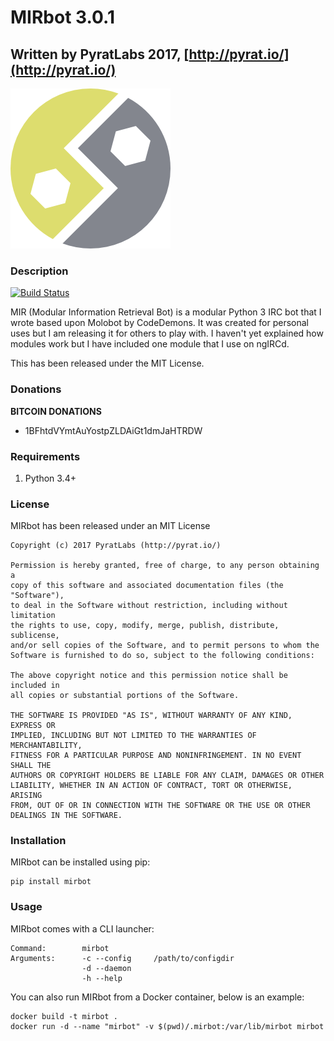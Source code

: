 # MIRbot 3.0.1

## Written by PyratLabs 2017, [http://pyrat.io/](http://pyrat.io/)

![MIRbot](images/mirbot.png)

### Description

[![Build Status](https://travis-ci.org/PyratLabs/MIRbot.svg?branch=master)](https://travis-ci.org/PyratLabs/MIRbot)

MIR (Modular Information Retrieval Bot) is a modular Python 3 IRC bot that I
wrote based upon Molobot by CodeDemons. It was created for personal uses but I
am releasing it for others to play with. I haven't yet explained how modules
work but I have included one module that I use on ngIRCd.

This has been released under the MIT License.


### Donations

**BITCOIN DONATIONS**
 * 1BFhtdVYmtAuYostpZLDAiGt1dmJaHTRDW


### Requirements

 1. Python 3.4+

### License

MIRbot has been released under an MIT License

    Copyright (c) 2017 PyratLabs (http://pyrat.io/)

    Permission is hereby granted, free of charge, to any person obtaining a
    copy of this software and associated documentation files (the "Software"),
    to deal in the Software without restriction, including without limitation
    the rights to use, copy, modify, merge, publish, distribute, sublicense,
    and/or sell copies of the Software, and to permit persons to whom the
    Software is furnished to do so, subject to the following conditions:

    The above copyright notice and this permission notice shall be included in
    all copies or substantial portions of the Software.

    THE SOFTWARE IS PROVIDED "AS IS", WITHOUT WARRANTY OF ANY KIND, EXPRESS OR
    IMPLIED, INCLUDING BUT NOT LIMITED TO THE WARRANTIES OF MERCHANTABILITY,
    FITNESS FOR A PARTICULAR PURPOSE AND NONINFRINGEMENT. IN NO EVENT SHALL THE
    AUTHORS OR COPYRIGHT HOLDERS BE LIABLE FOR ANY CLAIM, DAMAGES OR OTHER
    LIABILITY, WHETHER IN AN ACTION OF CONTRACT, TORT OR OTHERWISE, ARISING
    FROM, OUT OF OR IN CONNECTION WITH THE SOFTWARE OR THE USE OR OTHER
    DEALINGS IN THE SOFTWARE.

### Installation

MIRbot can be installed using pip:

    pip install mirbot


### Usage

MIRbot comes with a CLI launcher:

    Command:        mirbot
    Arguments:      -c --config     /path/to/configdir
                    -d --daemon
                    -h --help

You can also run MIRbot from a Docker container, below is an example:

    docker build -t mirbot .
    docker run -d --name "mirbot" -v $(pwd)/.mirbot:/var/lib/mirbot mirbot
